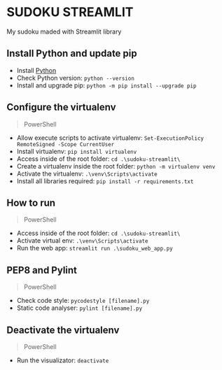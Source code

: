# SUDOKU STREAMLIT
My sudoku maded with Streamlit library

## Install Python and update pip
* Install [Python](https://www.tutorialsteacher.com/python/install-python#:~:text=You%20can%20install%20Python%20by,to%20start%20the%20installation%20wizard.)
* Check Python version: `python --version`
* Install and upgrade pip: `python -m pip install --upgrade pip`

## Configure the virtualenv
> PowerShell
* Allow execute scripts to activate virtualenv: `Set-ExecutionPolicy RemoteSigned -Scope CurrentUser`
* Install virtualenv: `pip install virtualenv`
* Access inside of the root folder: `cd .\sudoku-streamlit\`
* Create a virtualenv inside the root folder: `python -m virtualenv venv`
* Activate the virtualenv: `.\venv\Scripts\activate`
* Install all libraries required: `pip install -r requirements.txt`

## How to run
> PowerShell
* Access inside of the root folder: `cd .\sudoku-streamlit\`
* Activate virtual env: `.\venv\Scripts\activate`
* Run the web app: `streamlit run .\sudoku_web_app.py`

## PEP8 and Pylint
> PowerShell
* Check code style: `pycodestyle [filename].py`
* Static code analyser: `pylint [filename].py` 

## Deactivate the virtualenv
> PowerShell
* Run the visualizator: `deactivate`
